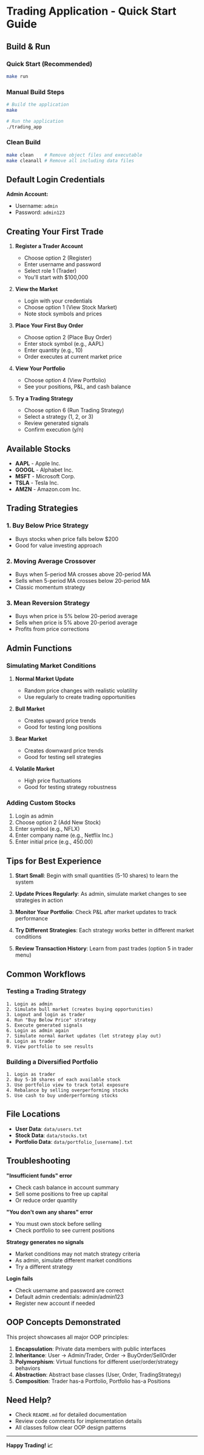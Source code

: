 # Trading Application - Quick Start Guide

## Build & Run

### Quick Start (Recommended)
```bash
make run
```

### Manual Build Steps
```bash
# Build the application
make

# Run the application
./trading_app
```

### Clean Build
```bash
make clean    # Remove object files and executable
make cleanall # Remove all including data files
```

## Default Login Credentials

**Admin Account:**
- Username: `admin`
- Password: `admin123`

## Creating Your First Trade

1. **Register a Trader Account**
   - Choose option 2 (Register)
   - Enter username and password
   - Select role 1 (Trader)
   - You'll start with $100,000

2. **View the Market**
   - Login with your credentials
   - Choose option 1 (View Stock Market)
   - Note stock symbols and prices

3. **Place Your First Buy Order**
   - Choose option 2 (Place Buy Order)
   - Enter stock symbol (e.g., AAPL)
   - Enter quantity (e.g., 10)
   - Order executes at current market price

4. **View Your Portfolio**
   - Choose option 4 (View Portfolio)
   - See your positions, P&L, and cash balance

5. **Try a Trading Strategy**
   - Choose option 6 (Run Trading Strategy)
   - Select a strategy (1, 2, or 3)
   - Review generated signals
   - Confirm execution (y/n)

## Available Stocks

- **AAPL** - Apple Inc.
- **GOOGL** - Alphabet Inc.
- **MSFT** - Microsoft Corp.
- **TSLA** - Tesla Inc.
- **AMZN** - Amazon.com Inc.

## Trading Strategies

### 1. Buy Below Price Strategy
- Buys stocks when price falls below $200
- Good for value investing approach

### 2. Moving Average Crossover
- Buys when 5-period MA crosses above 20-period MA
- Sells when 5-period MA crosses below 20-period MA
- Classic momentum strategy

### 3. Mean Reversion Strategy
- Buys when price is 5% below 20-period average
- Sells when price is 5% above 20-period average
- Profits from price corrections

## Admin Functions

### Simulating Market Conditions

1. **Normal Market Update**
   - Random price changes with realistic volatility
   - Use regularly to create trading opportunities

2. **Bull Market**
   - Creates upward price trends
   - Good for testing long positions

3. **Bear Market**
   - Creates downward price trends
   - Good for testing sell strategies

4. **Volatile Market**
   - High price fluctuations
   - Good for testing strategy robustness

### Adding Custom Stocks

1. Login as admin
2. Choose option 2 (Add New Stock)
3. Enter symbol (e.g., NFLX)
4. Enter company name (e.g., Netflix Inc.)
5. Enter initial price (e.g., 450.00)

## Tips for Best Experience

1. **Start Small**: Begin with small quantities (5-10 shares) to learn the system

2. **Update Prices Regularly**: As admin, simulate market changes to see strategies in action

3. **Monitor Your Portfolio**: Check P&L after market updates to track performance

4. **Try Different Strategies**: Each strategy works better in different market conditions

5. **Review Transaction History**: Learn from past trades (option 5 in trader menu)

## Common Workflows

### Testing a Trading Strategy
```
1. Login as admin
2. Simulate bull market (creates buying opportunities)
3. Logout and login as trader
4. Run "Buy Below Price" strategy
5. Execute generated signals
6. Login as admin again
7. Simulate normal market updates (let strategy play out)
8. Login as trader
9. View portfolio to see results
```

### Building a Diversified Portfolio
```
1. Login as trader
2. Buy 5-10 shares of each available stock
3. Use portfolio view to track total exposure
4. Rebalance by selling overperforming stocks
5. Use cash to buy underperforming stocks
```

## File Locations

- **User Data**: `data/users.txt`
- **Stock Data**: `data/stocks.txt`
- **Portfolio Data**: `data/portfolio_[username].txt`

## Troubleshooting

**"Insufficient funds" error**
- Check cash balance in account summary
- Sell some positions to free up capital
- Or reduce order quantity

**"You don't own any shares" error**
- You must own stock before selling
- Check portfolio to see current positions

**Strategy generates no signals**
- Market conditions may not match strategy criteria
- As admin, simulate different market conditions
- Try a different strategy

**Login fails**
- Check username and password are correct
- Default admin credentials: admin/admin123
- Register new account if needed

## OOP Concepts Demonstrated

This project showcases all major OOP principles:

1. **Encapsulation**: Private data members with public interfaces
2. **Inheritance**: User → Admin/Trader, Order → BuyOrder/SellOrder
3. **Polymorphism**: Virtual functions for different user/order/strategy behaviors
4. **Abstraction**: Abstract base classes (User, Order, TradingStrategy)
5. **Composition**: Trader has-a Portfolio, Portfolio has-a Positions

## Need Help?

- Check `README.md` for detailed documentation
- Review code comments for implementation details
- All classes follow clear OOP design patterns

---

**Happy Trading! 📈**
